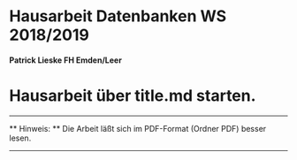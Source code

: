 # Hausarbeit Datenbanken WS 2018/2019

#### Patrick Lieske FH Emden/Leer

# Hausarbeit über title.md starten.

---

** Hinweis: ** Die Arbeit läßt sich im PDF-Format (Ordner PDF) besser lesen. 

---